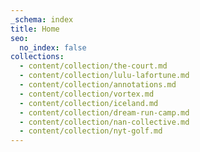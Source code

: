 ```yaml
---
_schema: index
title: Home
seo:
  no_index: false
collections:
  - content/collection/the-court.md
  - content/collection/lulu-lafortune.md
  - content/collection/annotations.md
  - content/collection/vortex.md
  - content/collection/iceland.md
  - content/collection/dream-run-camp.md
  - content/collection/nan-collective.md
  - content/collection/nyt-golf.md
---
```

